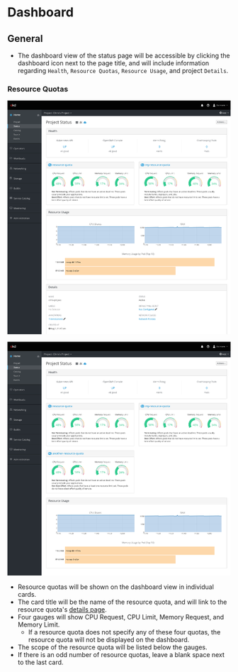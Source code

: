 # Dashboard

## General
* The dashboard view of the status page will be accessible by clicking the dashboard icon next to the page title, and will include information regarding `Health`, `Resource Quotas`, `Resource Usage`, and project `Details`.

### Resource Quotas

![even](img/quota-even.png)

![odd](img/quota-odd.png)
* Resource quotas will be shown on the dashboard view in individual cards.
* The card title will be the name of the resource quota, and will link to the resource quota's [details page](http://openshift.github.io/openshift-origin-design/web-console/4.0-designs/resource-quota/resource-quota).
* Four gauges will show CPU Request, CPU Limit, Memory Request, and Memory Limit.
  * If a resource quota does not specify any of these four quotas, the resource quota will not be displayed on the dashboard.
* The scope of the resource quota will be listed below the gauges.
* If there is an odd number of resource quotas, leave a blank space next to the last card.
